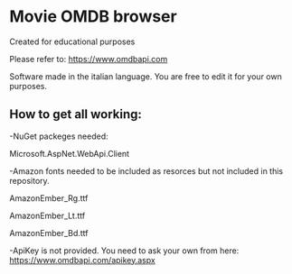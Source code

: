 # Movie OMDB browser
Created for educational purposes

Please refer to:
https://www.omdbapi.com

Software made in the italian language. You are free to edit it for your own purposes.


## How to get all working:

-NuGet packeges needed:

  Microsoft.AspNet.WebApi.Client


-Amazon fonts needed to be included as resorces but not included in this repository.

  AmazonEmber_Rg.ttf

  AmazonEmber_Lt.ttf

  AmazonEmber_Bd.ttf

  
  
-ApiKey is not provided. You need to ask your own from here:
https://www.omdbapi.com/apikey.aspx

